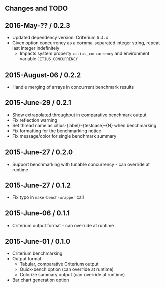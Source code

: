 ## Changes and TODO


## 2016-May-?? / 0.2.3

* Updated dependency version: Criterium `0.4.4`
* Given option concurrency as a comma-separated integer string, repeat last integer indefinitely
  * Impacts system property `citius_concurrency` and environment variable `CITIUS_CONCURRENCY`


## 2015-August-06 / 0.2.2

* Handle merging of arrays in concurrent benchmark results


## 2015-June-29 / 0.2.1

* Show extrapolated throughput in comparative benchmark output
* Fix reflection warning
* Set thread name as citius-{label}-{testcase}-{N} when benchmarking
* Fix formatting for the benchmarking notice
* Fix message/color for single benchmark summary


## 2015-June-27 / 0.2.0

* Support benchmarking with tunable concurrency - can override at runtime


## 2015-June-27 / 0.1.2

* Fix typo in `make-bench-wrapper` call


## 2015-June-06 / 0.1.1

* Criterium output format - can override at runtime


## 2015-June-01 / 0.1.0

* Criterium benchmarking
* Output format
  * Tabular, comparative Criterium output
  * Quick-bench option (can override at runtime)
  * Colorize summary output (can override at runtime)
* Bar chart generation option
